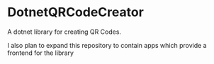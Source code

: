 # DotnetQRCodeCreator
A dotnet library for creating QR Codes. 

I also plan to expand this repository to contain apps which provide a frontend for the library
